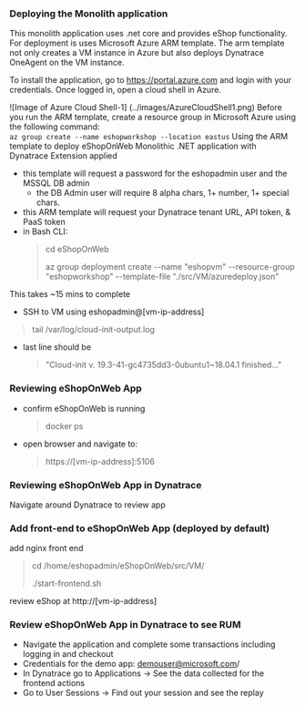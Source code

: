 ### Deploying the Monolith application
This monolith application uses .net core and provides eShop functionality.\
For deployment is uses Microsoft Azure ARM template. The arm template not only creates a VM instance in Azure but also deploys Dynatrace OneAgent on the VM instance.

To install the application, go to https://portal.azure.com and login with your credentials. Once logged in, open a cloud shell in Azure.

![Image of Azure Cloud Shell-1]
(../images/AzureCloudShell1.png)
Before you run the ARM template, create a resource group in Microsoft Azure using the following command:\
```az group create --name eshopworkshop --location eastus```
Using the ARM template to deploy eShopOnWeb Monolithic .NET application with Dynatrace Extension applied
- this template will request a password for the eshopadmin user and the MSSQL DB admin
  - the DB Admin user will require 8 alpha chars, 1+ number, 1+ special chars.
- this ARM template will request your Dynatrace tenant URL, API token, & PaaS token
- in Bash CLI:
    > cd eShopOnWeb
    >
    > az group deployment create --name "eshopvm" --resource-group "eshopworkshop" --template-file "./src/VM/azuredeploy.json"

This takes ~15 mins to complete

-  SSH to VM using eshopadmin@[vm-ip-address]
  > tail /var/log/cloud-init-output.log 
- last line should be
  > "Cloud-init v. 19.3-41-gc4735dd3-0ubuntu1~18.04.1 finished..."

### Reviewing eShopOnWeb App
- confirm eShopOnWeb is running
  > docker ps 
-  open browser and navigate to: 
    > https://[vm-ip-address]:5106

### Reviewing eShopOnWeb App in Dynatrace
Navigate around Dynatrace to review app

### Add front-end to eShopOnWeb App (deployed by default)
add nginx front end
  > cd /home/eshopadmin/eShopOnWeb/src/VM/
  >
  >  ./start-frontend.sh

review eShop at http://[vm-ip-address]

### Review eShopOnWeb App in Dynatrace to see RUM
- Navigate the application and complete some transactions including logging in and checkout
- Credentials for the demo app: demouser@microsoft.com/ 
- In Dynatrace go to Applications -> See the data collected for the frontend actions 
- Go to User Sessions -> Find out your session and see the replay
